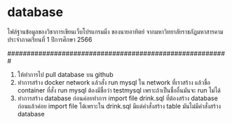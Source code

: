 # database
ไฟล์ฐานข้อมูลของวิชาการเขียนเว็บโปรแกรมมิ่ง ของนายอาทิตย์ 
จากมหาวิทยาลัยราชภัฏมหาสารคาม ประจำภาดเรียนที่ 1 ปีการศึกษา 2566

#########################################################

1. ให้ทำการไป pull database บน github 
2. ทำการสร้าง docker network แล้วสั่ง run mysql ใน network ที่เราสร้าง แล้วชื่อ container ที่สั่ง run mysql ต้องมีชื่อว่า
  testmysql เพราะถ้าเป็นชื่ออื่นมันจะ run ไม่ได้
3. ทำการสร้าง database ก่อนค่อยทำการ import file drink.sql ที่ต้องสร้าง database ก่อนแล้วค่อย import file
  ได้เพราะใน drink.sql มีแต่คำสั่งสร้าง table มันไม่มีคำสั่งสร้าง database
